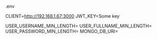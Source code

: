 .env

CLIENT=http://192.168.1.67:3000
JWT_KEY=Some key

USER_USERNAME_MIN_LENGTH=
USER_FULLNAME_MIN_LENGTH=
USER_PASSWORD_MIN_LENGTH=
MONGO_DB_URI=